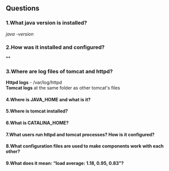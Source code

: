 



## Questions


### 1.What java version is installed?

*java -version*

### 2.How was it installed and configured?
**

### 3.Where are log files of tomcat and httpd?
**Httpd logs** - /var/log/httpd  
**Tomcat logs** at the same folder as other tomcat's files

#### 4.Where is JAVA_HOME and what is it?
#### 5.Where is tomcat installed?
#### 6.What is CATALINA_HOME?
#### 7.What users run httpd and tomcat processes? How is it configured?
#### 8.What configuration files are used to make components work with each other?
#### 9.What does it mean: “load average: 1.18, 0.95, 0.83”?
